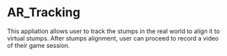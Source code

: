 # AR_Tracking
This appliation allows user to track the stumps in the real world to align it to virtual stumps.
After stumps alignment, user can proceed to record a video of their game session.
